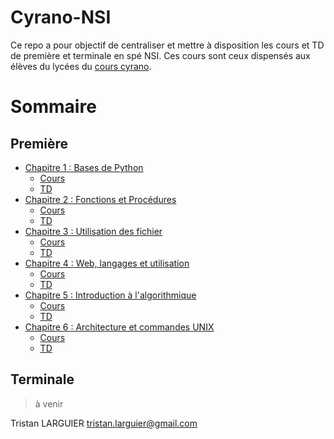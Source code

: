 # Cyrano-NSI
Ce repo a pour objectif de centraliser et mettre à disposition les cours et TD de première et terminale en spé NSI. Ces cours sont ceux dispensés aux élèves du lycées du [cours cyrano](https://www.cours-cyrano.fr/).

# Sommaire
## Première
- [Chapitre 1 : Bases de Python](https://github.com/TristanL06/Cyrano-NSI/blob/main/1ere/Chapitre%201%20%3A%20Bases)
  - [Cours](https://github.com/TristanL06/Cyrano-NSI/blob/main/1ere/Chapitre%201%20%3A%20Bases/cours.md)
  - [TD](https://github.com/TristanL06/Cyrano-NSI/blob/main/1ere/Chapitre%201%20%3A%20Bases/TD.md)
- [Chapitre 2 : Fonctions et Procédures](https://github.com/TristanL06/Cyrano-NSI/tree/main/1ere/Chapitre%202)
  - [Cours](https://github.com/TristanL06/Cyrano-NSI/blob/main/1ere/Chapitre%202/cours.md)
  - [TD](https://github.com/TristanL06/Cyrano-NSI/blob/main/1ere/Chapitre%202/td.md)
- [Chapitre 3 : Utilisation des fichier](https://github.com/TristanL06/Cyrano-NSI/tree/main/1ere/Chapitre%203%20%3A%20Fichiers)
  - [Cours](https://github.com/TristanL06/Cyrano-NSI/tree/main/1ere/Chapitre%203%20%3A%20Fichiers/cours.md)
  - [TD](https://github.com/TristanL06/Cyrano-NSI/tree/main/1ere/Chapitre%203%20%3A%20Fichiers/TD.md)
- [Chapitre 4 : Web, langages et utilisation](https://github.com/TristanL06/Cyrano-NSI/tree/main/1ere/Chapitre%204%20%3A%20Web)
  - [Cours](https://github.com/TristanL06/Cyrano-NSI/blob/main/1ere/Chapitre%204%20%3A%20Web/cours.md)
  - [TD](https://github.com/TristanL06/Cyrano-NSI/blob/main/1ere/Chapitre%204%20%3A%20Web/TD.md)
- [Chapitre 5 : Introduction à l'algorithmique](https://github.com/TristanL06/Cyrano-NSI/tree/main/1ere/Chapitre%205%20%3A%20Algorithmique)
  - [Cours](https://github.com/TristanL06/Cyrano-NSI/blob/main/1ere/Chapitre%205%20%3A%20Algorithmique/cours.md)
  - [TD](https://github.com/TristanL06/Cyrano-NSI/blob/main/1ere/Chapitre%205%20%3A%20Algorithmique/td.md)
- [Chapitre 6 : Architecture et commandes UNIX](https://github.com/TristanL06/Cyrano-NSI/blob/main/1ere/Chapitre%206/)
  - [Cours](https://github.com/TristanL06/Cyrano-NSI/blob/main/1ere/Chapitre%206/cours.md)
  - [TD](https://github.com/TristanL06/Cyrano-NSI/blob/main/1ere/Chapitre%206/td.md)


## Terminale
> à venir

Tristan LARGUIER
tristan.larguier@gmail.com
